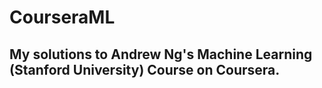 # CourseraML
## My solutions to Andrew Ng's Machine Learning (Stanford University) Course on Coursera.
